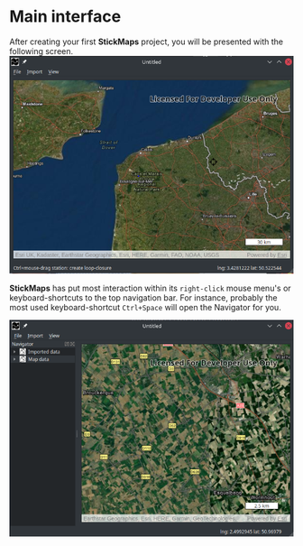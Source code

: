 # Main interface
After creating your first **StickMaps** project, you will be presented with the following screen.
![Main interface](../../images/interface/interface.png "Main interface")

**StickMaps** has put most interaction within its `right-click` mouse menu's or keyboard-shortcuts to the top navigation bar.
For instance, probably the most used keyboard-shortcut `Ctrl+Space` will open the Navigator for you.

![Main interface with navigator](../../images/interface/interface_2.png "Main interface with Navigator")



